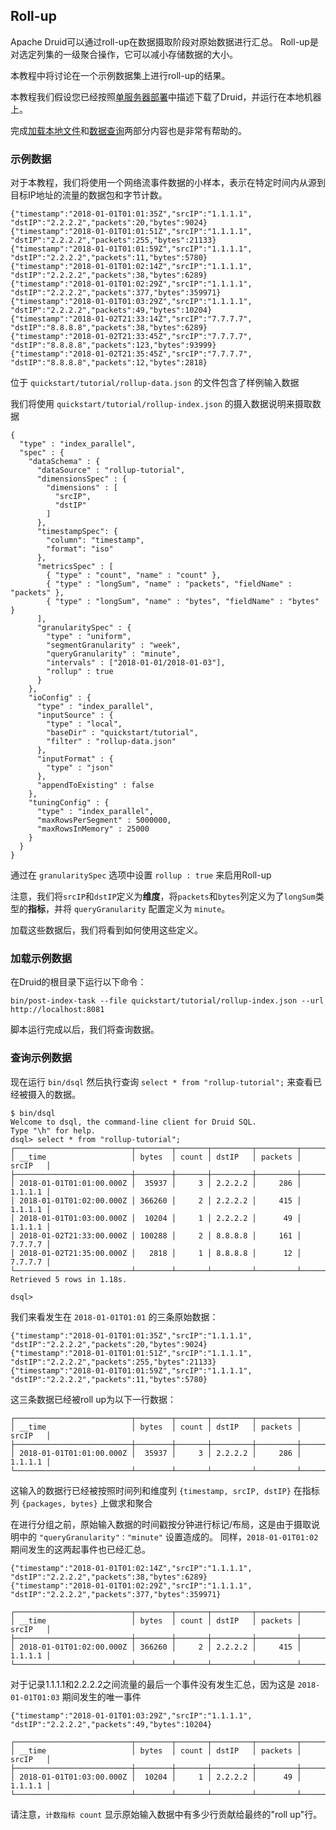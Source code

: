 <!-- toc -->

## Roll-up

Apache Druid可以通过roll-up在数据摄取阶段对原始数据进行汇总。 Roll-up是对选定列集的一级聚合操作，它可以减小存储数据的大小。

本教程中将讨论在一个示例数据集上进行roll-up的结果。

本教程我们假设您已经按照[单服务器部署](../GettingStarted/chapter-3.md)中描述下载了Druid，并运行在本地机器上。

完成[加载本地文件](./chapter-1.md)和[数据查询](./chapter-4.md)两部分内容也是非常有帮助的。

### 示例数据

对于本教程，我们将使用一个网络流事件数据的小样本，表示在特定时间内从源到目标IP地址的流量的数据包和字节计数。

```
{"timestamp":"2018-01-01T01:01:35Z","srcIP":"1.1.1.1", "dstIP":"2.2.2.2","packets":20,"bytes":9024}
{"timestamp":"2018-01-01T01:01:51Z","srcIP":"1.1.1.1", "dstIP":"2.2.2.2","packets":255,"bytes":21133}
{"timestamp":"2018-01-01T01:01:59Z","srcIP":"1.1.1.1", "dstIP":"2.2.2.2","packets":11,"bytes":5780}
{"timestamp":"2018-01-01T01:02:14Z","srcIP":"1.1.1.1", "dstIP":"2.2.2.2","packets":38,"bytes":6289}
{"timestamp":"2018-01-01T01:02:29Z","srcIP":"1.1.1.1", "dstIP":"2.2.2.2","packets":377,"bytes":359971}
{"timestamp":"2018-01-01T01:03:29Z","srcIP":"1.1.1.1", "dstIP":"2.2.2.2","packets":49,"bytes":10204}
{"timestamp":"2018-01-02T21:33:14Z","srcIP":"7.7.7.7", "dstIP":"8.8.8.8","packets":38,"bytes":6289}
{"timestamp":"2018-01-02T21:33:45Z","srcIP":"7.7.7.7", "dstIP":"8.8.8.8","packets":123,"bytes":93999}
{"timestamp":"2018-01-02T21:35:45Z","srcIP":"7.7.7.7", "dstIP":"8.8.8.8","packets":12,"bytes":2818}
```
位于 `quickstart/tutorial/rollup-data.json` 的文件包含了样例输入数据

我们将使用 `quickstart/tutorial/rollup-index.json` 的摄入数据说明来摄取数据

```
{
  "type" : "index_parallel",
  "spec" : {
    "dataSchema" : {
      "dataSource" : "rollup-tutorial",
      "dimensionsSpec" : {
        "dimensions" : [
          "srcIP",
          "dstIP"
        ]
      },
      "timestampSpec": {
        "column": "timestamp",
        "format": "iso"
      },
      "metricsSpec" : [
        { "type" : "count", "name" : "count" },
        { "type" : "longSum", "name" : "packets", "fieldName" : "packets" },
        { "type" : "longSum", "name" : "bytes", "fieldName" : "bytes" }
      ],
      "granularitySpec" : {
        "type" : "uniform",
        "segmentGranularity" : "week",
        "queryGranularity" : "minute",
        "intervals" : ["2018-01-01/2018-01-03"],
        "rollup" : true
      }
    },
    "ioConfig" : {
      "type" : "index_parallel",
      "inputSource" : {
        "type" : "local",
        "baseDir" : "quickstart/tutorial",
        "filter" : "rollup-data.json"
      },
      "inputFormat" : {
        "type" : "json"
      },
      "appendToExisting" : false
    },
    "tuningConfig" : {
      "type" : "index_parallel",
      "maxRowsPerSegment" : 5000000,
      "maxRowsInMemory" : 25000
    }
  }
}
```

通过在 `granularitySpec` 选项中设置 `rollup : true` 来启用Roll-up

注意，我们将`srcIP`和`dstIP`定义为**维度**，将`packets`和`bytes`列定义为了`longSum`类型的**指标**，并将 `queryGranularity` 配置定义为 `minute`。

加载这些数据后，我们将看到如何使用这些定义。

### 加载示例数据

在Druid的根目录下运行以下命令：

```
bin/post-index-task --file quickstart/tutorial/rollup-index.json --url http://localhost:8081
```

脚本运行完成以后，我们将查询数据。

### 查询示例数据

现在运行 `bin/dsql` 然后执行查询 `select * from "rollup-tutorial";` 来查看已经被摄入的数据。

```
$ bin/dsql
Welcome to dsql, the command-line client for Druid SQL.
Type "\h" for help.
dsql> select * from "rollup-tutorial";
┌──────────────────────────┬────────┬───────┬─────────┬─────────┬─────────┐
│ __time                   │ bytes  │ count │ dstIP   │ packets │ srcIP   │
├──────────────────────────┼────────┼───────┼─────────┼─────────┼─────────┤
│ 2018-01-01T01:01:00.000Z │  35937 │     3 │ 2.2.2.2 │     286 │ 1.1.1.1 │
│ 2018-01-01T01:02:00.000Z │ 366260 │     2 │ 2.2.2.2 │     415 │ 1.1.1.1 │
│ 2018-01-01T01:03:00.000Z │  10204 │     1 │ 2.2.2.2 │      49 │ 1.1.1.1 │
│ 2018-01-02T21:33:00.000Z │ 100288 │     2 │ 8.8.8.8 │     161 │ 7.7.7.7 │
│ 2018-01-02T21:35:00.000Z │   2818 │     1 │ 8.8.8.8 │      12 │ 7.7.7.7 │
└──────────────────────────┴────────┴───────┴─────────┴─────────┴─────────┘
Retrieved 5 rows in 1.18s.

dsql>
```

我们来看发生在 `2018-01-01T01:01` 的三条原始数据：

```
{"timestamp":"2018-01-01T01:01:35Z","srcIP":"1.1.1.1", "dstIP":"2.2.2.2","packets":20,"bytes":9024}
{"timestamp":"2018-01-01T01:01:51Z","srcIP":"1.1.1.1", "dstIP":"2.2.2.2","packets":255,"bytes":21133}
{"timestamp":"2018-01-01T01:01:59Z","srcIP":"1.1.1.1", "dstIP":"2.2.2.2","packets":11,"bytes":5780}
```
这三条数据已经被roll up为以下一行数据：

```
┌──────────────────────────┬────────┬───────┬─────────┬─────────┬─────────┐
│ __time                   │ bytes  │ count │ dstIP   │ packets │ srcIP   │
├──────────────────────────┼────────┼───────┼─────────┼─────────┼─────────┤
│ 2018-01-01T01:01:00.000Z │  35937 │     3 │ 2.2.2.2 │     286 │ 1.1.1.1 │
└──────────────────────────┴────────┴───────┴─────────┴─────────┴─────────┘
```

这输入的数据行已经被按照时间列和维度列 `{timestamp, srcIP, dstIP}` 在指标列 `{packages, bytes}` 上做求和聚合

在进行分组之前，原始输入数据的时间戳按分钟进行标记/布局，这是由于摄取说明中的 `"queryGranularity"："minute"` 设置造成的。
同样，`2018-01-01T01:02` 期间发生的这两起事件也已经汇总。

```
{"timestamp":"2018-01-01T01:02:14Z","srcIP":"1.1.1.1", "dstIP":"2.2.2.2","packets":38,"bytes":6289}
{"timestamp":"2018-01-01T01:02:29Z","srcIP":"1.1.1.1", "dstIP":"2.2.2.2","packets":377,"bytes":359971}
```
```
┌──────────────────────────┬────────┬───────┬─────────┬─────────┬─────────┐
│ __time                   │ bytes  │ count │ dstIP   │ packets │ srcIP   │
├──────────────────────────┼────────┼───────┼─────────┼─────────┼─────────┤
│ 2018-01-01T01:02:00.000Z │ 366260 │     2 │ 2.2.2.2 │     415 │ 1.1.1.1 │
└──────────────────────────┴────────┴───────┴─────────┴─────────┴─────────┘
```

对于记录1.1.1.1和2.2.2.2之间流量的最后一个事件没有发生汇总，因为这是 `2018-01-01T01:03` 期间发生的唯一事件

```
{"timestamp":"2018-01-01T01:03:29Z","srcIP":"1.1.1.1", "dstIP":"2.2.2.2","packets":49,"bytes":10204}
```
```
┌──────────────────────────┬────────┬───────┬─────────┬─────────┬─────────┐
│ __time                   │ bytes  │ count │ dstIP   │ packets │ srcIP   │
├──────────────────────────┼────────┼───────┼─────────┼─────────┼─────────┤
│ 2018-01-01T01:03:00.000Z │  10204 │     1 │ 2.2.2.2 │      49 │ 1.1.1.1 │
└──────────────────────────┴────────┴───────┴─────────┴─────────┴─────────┘
```

请注意，`计数指标 count` 显示原始输入数据中有多少行贡献给最终的"roll up"行。
